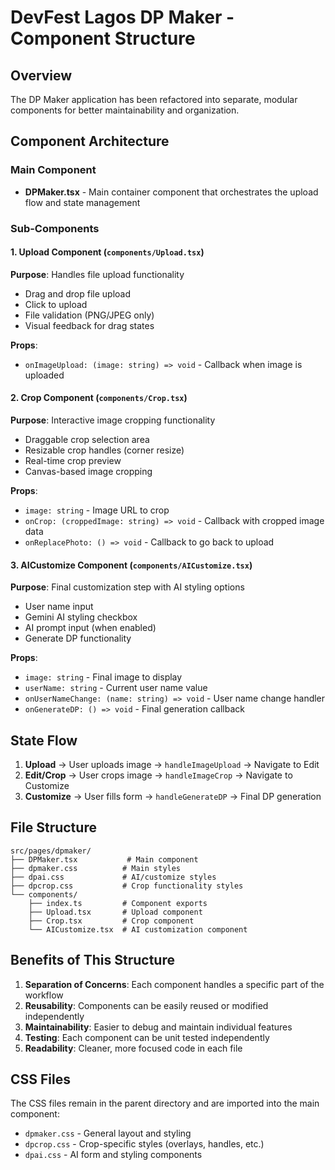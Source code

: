 # DevFest Lagos DP Maker - Component Structure

## Overview
The DP Maker application has been refactored into separate, modular components for better maintainability and organization.

## Component Architecture

### Main Component
- **DPMaker.tsx** - Main container component that orchestrates the upload flow and state management

### Sub-Components

#### 1. Upload Component (`components/Upload.tsx`)
**Purpose**: Handles file upload functionality
- Drag and drop file upload
- Click to upload
- File validation (PNG/JPEG only)
- Visual feedback for drag states

**Props**:
- `onImageUpload: (image: string) => void` - Callback when image is uploaded

#### 2. Crop Component (`components/Crop.tsx`)
**Purpose**: Interactive image cropping functionality
- Draggable crop selection area
- Resizable crop handles (corner resize)
- Real-time crop preview
- Canvas-based image cropping

**Props**:
- `image: string` - Image URL to crop
- `onCrop: (croppedImage: string) => void` - Callback with cropped image data
- `onReplacePhoto: () => void` - Callback to go back to upload

#### 3. AICustomize Component (`components/AICustomize.tsx`)
**Purpose**: Final customization step with AI styling options
- User name input
- Gemini AI styling checkbox
- AI prompt input (when enabled)
- Generate DP functionality

**Props**:
- `image: string` - Final image to display
- `userName: string` - Current user name value
- `onUserNameChange: (name: string) => void` - User name change handler
- `onGenerateDP: () => void` - Final generation callback

## State Flow

1. **Upload** → User uploads image → `handleImageUpload` → Navigate to Edit
2. **Edit/Crop** → User crops image → `handleImageCrop` → Navigate to Customize  
3. **Customize** → User fills form → `handleGenerateDP` → Final DP generation

## File Structure
```
src/pages/dpmaker/
├── DPMaker.tsx           # Main component
├── dpmaker.css          # Main styles
├── dpai.css             # AI/customize styles
├── dpcrop.css           # Crop functionality styles
└── components/
    ├── index.ts         # Component exports
    ├── Upload.tsx       # Upload component
    ├── Crop.tsx         # Crop component
    └── AICustomize.tsx  # AI customization component
```

## Benefits of This Structure

1. **Separation of Concerns**: Each component handles a specific part of the workflow
2. **Reusability**: Components can be easily reused or modified independently
3. **Maintainability**: Easier to debug and maintain individual features
4. **Testing**: Each component can be unit tested independently
5. **Readability**: Cleaner, more focused code in each file

## CSS Files
The CSS files remain in the parent directory and are imported into the main component:
- `dpmaker.css` - General layout and styling
- `dpcrop.css` - Crop-specific styles (overlays, handles, etc.)
- `dpai.css` - AI form and styling components

